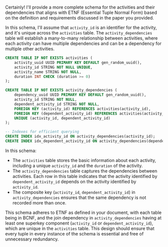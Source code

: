 Certainly! I'll provide a more complete schema for the activities and their dependencies that aligns with ETNF (Essential Tuple Normal Form) based on the definition and requirements discussed in the paper you provided. 

In this schema, I'll assume that `activity_id` is an identifier for the activity, and it's unique across the `activities` table. The `activity_dependencies` table will establish a many-to-many relationship between activities, where each activity can have multiple dependencies and can be a dependency for multiple other activities.

```sql
CREATE TABLE IF NOT EXISTS activities (
    activity_uuid UUID PRIMARY KEY DEFAULT gen_random_uuid(),
    activity_id STRING NOT NULL UNIQUE,
    activity_name STRING NOT NULL,
    duration INT CHECK (duration >= 0)
);

CREATE TABLE IF NOT EXISTS activity_dependencies (
    dependency_uuid UUID PRIMARY KEY DEFAULT gen_random_uuid(),
    activity_id STRING NOT NULL,
    dependent_activity_id STRING NOT NULL,
    FOREIGN KEY (activity_id) REFERENCES activities(activity_id),
    FOREIGN KEY (dependent_activity_id) REFERENCES activities(activity_id),
    UNIQUE (activity_id, dependent_activity_id)
);

-- Indexes for efficient querying
CREATE INDEX idx_activity_id ON activity_dependencies(activity_id);
CREATE INDEX idx_dependent_activity_id ON activity_dependencies(dependent_activity_id);
```

In this schema:

- The `activities` table stores the basic information about each activity, including a unique `activity_id` and the `duration` of the activity.
- The `activity_dependencies` table captures the dependencies between activities. Each row in this table indicates that the activity identified by `dependent_activity_id` depends on the activity identified by `activity_id`.
- The composite key (`activity_id`, `dependent_activity_id`) in `activity_dependencies` ensures that the same dependency is not recorded more than once.

This schema adheres to ETNF as defined in your document, with each table being in BCNF, and the join dependency in `activity_dependencies` having at least one superkey component (`activity_id` or `dependent_activity_id`), which are unique in the `activities` table. This design should ensure that every tuple in every instance of the schema is essential and free of unnecessary redundancy.